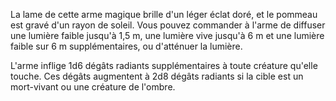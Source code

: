 La lame de cette arme magique brille d'un léger éclat doré, et le pommeau est gravé d'un rayon de soleil. Vous pouvez commander à l'arme de diffuser une lumière faible jusqu'à 1,5&nbsp;m, une lumière vive jusqu'à 6&nbsp;m et une lumière faible sur 6&nbsp;m supplémentaires, ou d'atténuer la lumière.

L'arme inflige 1d6 dégâts radiants supplémentaires à toute créature qu'elle touche. Ces dégâts augmentent à 2d8 dégâts radiants si la cible est un mort-vivant ou une créature de l'ombre.
